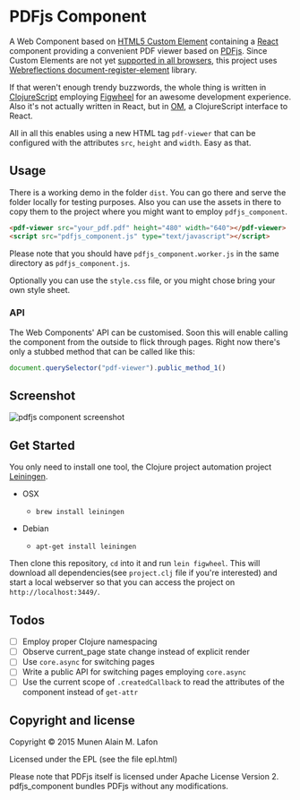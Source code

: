 # PDFjs Component

A Web Component based on [HTML5 Custom
Element](https://w3c.github.io/webcomponents/spec/custom/) containing a
[React](http://facebook.github.io/react/) component providing a convenient PDF
viewer based on [PDFjs](https://github.com/mozilla/pdf.js).  Since Custom
Elements are not yet [supported in all
browsers](http://caniuse.com/#feat=custom-elements), this project uses
[Webreflections
document-register-element](https://github.com/WebReflection/document-register-element)
library.

If that weren't enough trendy buzzwords, the whole thing is written in
[ClojureScript](http://github.com/clojure/clojurescript) employing
[Figwheel](https://github.com/bhauman/lein-figwheel) for an awesome development
experience. Also it's not actually written in React, but in
[OM](https://github.com/omcljs/om), a ClojureScript interface to React.

All in all this enables using a new HTML tag `pdf-viewer` that can be
configured with the attributes `src`, `height` and `width`. Easy as that.

## Usage

There is a working demo in the folder `dist`. You can go there and serve the
folder locally for testing purposes. Also you can use the assets in there to
copy them to the project where you might want to employ `pdfjs_component`.

```html
<pdf-viewer src="your_pdf.pdf" height="480" width="640"></pdf-viewer>
<script src="pdfjs_component.js" type="text/javascript"></script>
```

Please note that you should have `pdfjs_component.worker.js` in the same
directory as `pdfjs_component.js`.

Optionally you can use the `style.css` file, or you might chose bring your own
style sheet.

### API

The Web Components' API can be customised. Soon this will enable calling the
component from the outside to flick through pages. Right now there's only a
stubbed method that can be called like this:

```javascript
document.querySelector("pdf-viewer").public_method_1()
```

## Screenshot

![pdfjs component screenshot](https://github.com/munen/pdfjs_component/raw/master/screenshot.png "pdfjs component screenshot")

## Get Started

You only need to install one tool, the Clojure project automation project
[Leiningen](http://leiningen.org/).

* OSX
  * `brew install leiningen`

* Debian
  * `apt-get install leiningen`

Then clone this repository, `cd` into it and run `lein figwheel`. This will
download all dependencies(see `project.clj` file if you're interested) and
start a local webserver so that you can access the project on
`http://localhost:3449/`.

## Todos

  * [ ] Employ proper Clojure namespacing
  * [ ] Observe current_page state change instead of explicit render
  * [ ] Use `core.async` for switching pages
  * [ ] Write a public API for switching pages employing `core.async`
  * [ ] Use the current scope of `.createdCallback` to read the attributes of
        the component instead of `get-attr`

## Copyright and license

Copyright © 2015 Munen Alain M. Lafon

Licensed under the EPL (see the file epl.html)

Please note that PDFjs itself is licensed under Apache License  Version 2.
pdfjs\_component bundles PDFjs without any modifications.
